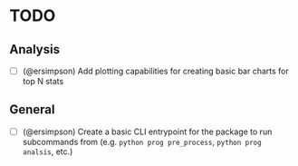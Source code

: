 # TODO

## Analysis

- [ ] (@ersimpson) Add plotting capabilities for creating basic bar charts for top N stats

## General

- [ ] (@ersimpson) Create a basic CLI entrypoint for the package to run subcommands from (e.g. `python prog pre_process`, `python prog analsis`, etc.)